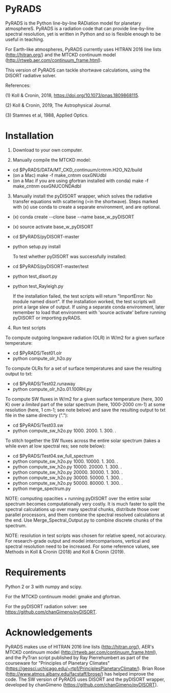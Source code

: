 # PyRADS
PyRADS is the Python line-by-line RADiation model for planetary atmosphereS. PyRADS is a radiation code that can provide line-by-line spectral resolution, yet is written in Python and so is flexible enough to be useful in teaching.

For Earth-like atmospheres, PyRADS currently uses HITRAN 2016 line lists (http://hitran.org/) and the MTCKD continuum model (http://rtweb.aer.com/continuum_frame.html).

This version of PyRADS can tackle shortwave calculations, using the DISORT radiative solver.

References:

(1) Koll & Cronin, 2018, https://doi.org/10.1073/pnas.1809868115.

(2) Koll & Cronin, 2019, The Astrophysical Journal.

(3) Stamnes et al, 1988, Applied Optics.

# Installation
1) Download to your own computer.

2) Manually compile the MTCKD model:
- cd $PyRADS/DATA/MT_CKD_continuum/cntnm.H2O_N2/build
- (on a Mac) make -f make_cntnm osxGNUdbl
- (on a Mac if you are using gfortran installed with conda) make -f make_cntnm osxGNUCONDAdbl

3) Manually install the pyDISORT wrapper, which solves
  the radiative transfer equations with scattering (=in the shortwave).
  Steps marked with (x) use conda to create a separate environment, and are optional.
  
- (x) conda create --clone base --name base_w_pyDISORT
- (x) source activate base_w_pyDISORT
- cd $PyRADS/pyDISORT-master
- python setup.py install

  To test whether pyDISORT was successfully installed:
- cd $PyRADS/pyDISORT-master/test
- python test_disort.py
- python test_Rayleigh.py

  If the installation failed, the test scripts will return "ImportError: No module named disort".
  If the installation worked, the test scripts will print a large slew of output.
  If using a separate conda environment, later remember to load that environment with 'source activate' before
  running pyDISORT or importing pyRADS.

4) Run test scripts

To compute outgoing longwave radiation (OLR) in W/m2 for a given surface temperature:
- cd $PyRADS/Test01.olr
- python compute_olr_h2o.py

To compute OLRs for a set of surface temperatures and save the resulting output to txt:
- cd $PyRADS/Test02.runaway
- python compute_olr_h2o.01.100RH.py

To compute SW fluxes in W/m2 for a given surface temperature (here, 300 K) over a *limited* part of the solar spectrum (here, 1000-2000 cm-1) at some resolution (here, 1 cm-1; see note below) and save the resulting output to txt file in the same directory ("."):
- cd $PyRADS/Test03.sw
- python compute_sw_h2o.py 1000. 2000. 1. 300. .

To stitch together the SW fluxes across the entire solar spectrum (takes a while even at low spectral res; see note below):
- cd $PyRADS/Test04.sw_full_spectrum
- python compute_sw_h2o.py 1000. 10000. 1. 300. .
- python compute_sw_h2o.py 10000. 20000. 1. 300. .
- python compute_sw_h2o.py 20000. 30000. 1. 300. .
- python compute_sw_h2o.py 30000. 50000. 1. 300. .
- python compute_sw_h2o.py 50000. 80000. 1. 300. .
- python merge_spectrum.py

NOTE: computing opacities + running pyDISORT over the entire solar spectrum becomes computationally very costly. It is much faster to split the spectral calculations up over many spectral chunks, distribute those over parallel processors, and them combine the spectral resolved calculations at the end. Use Merge_Spectral_Output.py to combine discrete chunks of the spectrum.

NOTE: resolution in test scripts was chosen for relative speed, not accuracy. For research-grade output and model intercomparisons, vertical and spectral resolution need to be increased. For some reference values, see Methods in Koll & Cronin (2018) and Koll & Cronin (2019).


# Requirements
Python 2 or 3 with numpy and scipy.

For the MTCKD continuum model: gmake and gfortran.

For the pyDISORT radiation solver: see https://github.com/chanGimeno/pyDISORT.

# Acknowledgements
PyRADS makes use of HITRAN 2016 line lists (http://hitran.org/), AER's MTCKD continuum model (http://rtweb.aer.com/continuum_frame.html), and the PyTran script published by Ray Pierrehumbert as part of the courseware for "Principles of Planetary Climates" (https://geosci.uchicago.edu/~rtp1/PrinciplesPlanetaryClimate/). Brian Rose (http://www.atmos.albany.edu/facstaff/brose/) has helped improve the code. The SW version of PyRADS uses DISORT and the pyDISORT wrapper, developed by chanGimeno (https://github.com/chanGimeno/pyDISORT).
